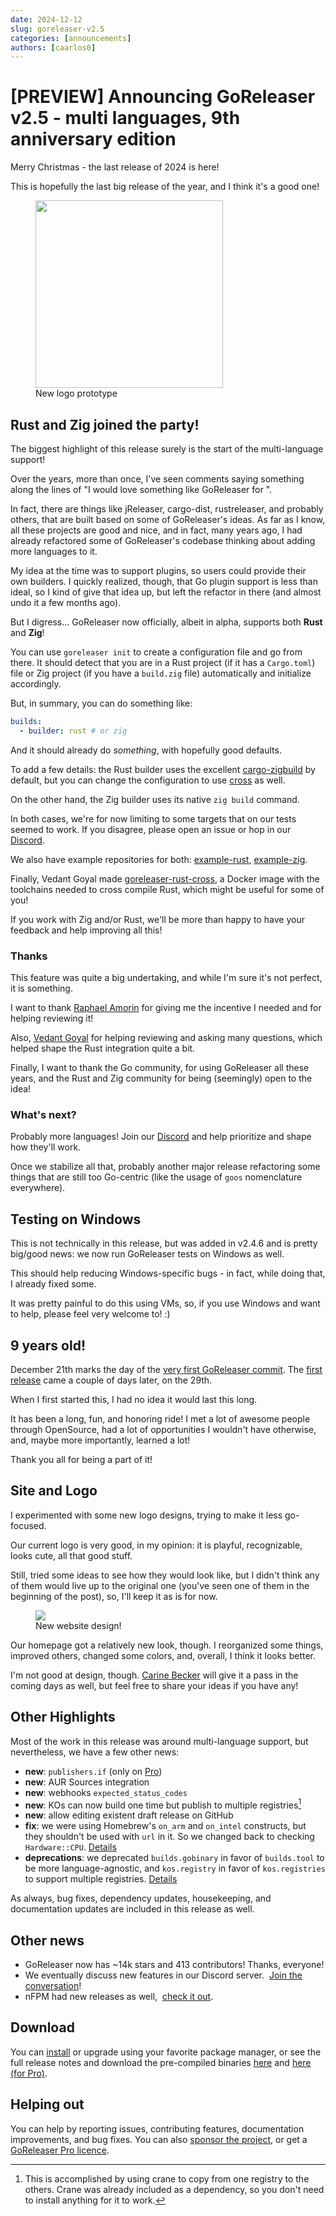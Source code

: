 ```yaml
---
date: 2024-12-12
slug: goreleaser-v2.5
categories: [announcements]
authors: [caarlos0]
---
```


# [PREVIEW] Announcing GoReleaser v2.5 - multi languages, 9th anniversary edition

Merry Christmas - the last release of 2024 is here!

<!-- more -->

This is hopefully the last big release of the year, and I think it's a good one!

<figure>
  <img src="https://github.com/user-attachments/assets/4f744ee9-895f-4ff2-a372-78fe3c418b0b" width="300px"/>
  <figcaption>New logo prototype</figcaption>
</figure>

## Rust and Zig joined the party!

The biggest highlight of this release surely is the start of the multi-language
support!

Over the years, more than once, I've seen comments saying something along the
lines of "I would love something like GoReleaser for <insert language>".

In fact, there are things like jReleaser, cargo-dist, rustreleaser, and probably
others, that are built based on some of GoReleaser's ideas.
As far as I know, all these projects are good and nice, and in fact, many years
ago, I had already refactored some of GoReleaser's codebase thinking about
adding more languages to it.

My idea at the time was to support plugins, so users could provide their own
builders.
I quickly realized, though, that Go plugin support is less than ideal, so I
kind of give that idea up, but left the refactor in there (and almost undo it a
few months ago).

But I digress... GoReleaser now officially, albeit in alpha, supports both
**Rust** and **Zig**!

You can use `goreleaser init` to create a configuration file and go from there.
It should detect that you are in a Rust project (if it has a `Cargo.toml`) file
or Zig project (if you have a `build.zig` file) automatically and initialize
accordingly.

But, in summary, you can do something like:

```yaml title=".goreleaser.yaml"
builds:
  - builder: rust # or zig
```

And it should already do _something_, with hopefully good defaults.

To add a few details: the Rust builder uses the excellent [cargo-zigbuild][] by
default, but you can change the configuration to use [cross][] as well.

On the other hand, the Zig builder uses its native `zig build` command.

In both cases, we're for now limiting to some targets that on our tests seemed
to work. If you disagree, please open an issue or hop in our [Discord][].

We also have example repositories for both: [example-rust][], [example-zig][].

Finally, Vedant Goyal made [goreleaser-rust-cross][], a Docker image with the
toolchains needed to cross compile Rust, which might be useful for some of you!

If you work with Zig and/or Rust, we'll be more than happy to have your feedback
and help improving all this!

### Thanks

This feature was quite a big undertaking, and while I'm sure it's not perfect,
it is something.

I want to thank [Raphael Amorin][rapha] for giving me the incentive I needed and
for helping reviewing it!

Also, [Vedant Goyal][vedant] for helping reviewing and asking many questions,
which helped shape the Rust integration quite a bit.

Finally, I want to thank the Go community, for using GoReleaser all these years,
and the Rust and Zig community for being (seemingly) open to the idea!

### What's next?

Probably more languages!
Join our [Discord][] and help prioritize and shape how they'll work.

Once we stabilize all that, probably another major release refactoring some
things that are still too Go-centric (like the usage of `goos` nomenclature
everywhere).

## Testing on Windows

This is not technically in this release, but was added in v2.4.6 and is pretty
big/good news: we now run GoReleaser tests on Windows as well.

This should help reducing Windows-specific bugs - in fact, while doing that, I
already fixed some.

It was pretty painful to do this using VMs, so, if you use Windows and want to
help, please feel very welcome to! :)

## 9 years old!

December 21th marks the day of the [very first GoReleaser commit][first-commit].
The [first release][first-rel] came a couple of days later, on the 29th.

When I first started this, I had no idea it would last this long.

It has been a long, fun, and honoring ride! I met a lot of awesome people
through OpenSource, had a lot of opportunities I wouldn't have otherwise, and,
maybe more importantly, learned a lot!

Thank you all for being a part of it!

## Site and Logo

I experimented with some new logo designs, trying to make it less go-focused.

Our current logo is very good, in my opinion: it is playful, recognizable, looks
cute, all that good stuff.

Still, tried some ideas to see how they would look like, but I didn't
think any of them would live up to the original one (you've seen one of them
in the beginning of the post), so, I'll keep it as is for now.

<figure>
  <img
    src="https://github.com/user-attachments/assets/7cb74287-5a79-4e75-86a2-e92940066b64"
    />
  <figcaption>New website design!</figcaption>
</figure>

Our homepage got a relatively new look, though.
I reorganized some things, improved others, changed some colors, and, overall, I
think it looks better.

I'm not good at design, though.
[Carine Becker][carine] will give it a pass in the coming days as well, but feel
free to share your ideas if you have any!

## Other Highlights

Most of the work in this release was around multi-language support, but
nevertheless, we have a few other news:

- **new**: `publishers.if` (only on [Pro][pro])
- **new**: AUR Sources integration
- **new**: webhooks `expected_status_codes`
- **new**: KOs can now build one time but publish to multiple registries[^crane]
- **new**: allow editing existent draft release on GitHub
- **fix**: we were using Homebrew's `on_arm` and `on_intel` constructs, but they
  shouldn't be used with `url` in it. So we changed back to checking
  `Hardware::CPU`. [Details](https://github.com/goreleaser/goreleaser/issues/5347)
- **deprecations**: we deprecated `builds.gobinary` in favor of `builds.tool`
  to be more language-agnostic, and `kos.registry` in favor of `kos.registries`
  to support multiple registries.
  [Details](/deprecations)

[^crane]:
    This is accomplished by using crane to copy from one registry to the
    others. Crane was already included as a dependency, so you don't need to
    install anything for it to work.

As always, bug fixes, dependency updates, housekeeping, and documentation
updates are included in this release as well.

## Other news

- GoReleaser now has ~14k stars and 413 contributors! Thanks, everyone!
- We eventually discuss new features in our Discord server. 
  [Join the conversation][discord]!
- nFPM had new releases as well, 
  [check it out](https://github.com/goreleaser/nfpm/releases).

## Download

You can [install][] or upgrade using your favorite package manager, or see the
full release notes and download the pre-compiled binaries [here][oss-rel] and
[here (for Pro)][pro-rel].

## Helping out

You can help by reporting issues, contributing features, documentation
improvements, and bug fixes.
You can also [sponsor the project](/sponsors), or get a
[GoReleaser Pro licence][pro].

[pro]: /pro
[install]: https://goreleaser.com/install
[pro-rel]: https://github.com/goreleaser/goreleaser-pro/releases/tag/v2.5.0-pro
[oss-rel]: https://github.com/goreleaser/goreleaser/releases/tag/v2.5.0
[discord]: https://goreleaser.com/discord
[cargo-zigbuild]: https://github.com/rust-cross/cargo-zigbuild
[cross]: https://github.com/cross-rs/cross
[example-rust]: https://github.com/goreleaser/example-rust/
[example-zig]: https://github.com/goreleaser/example-zig/
[goreleaser-rust-cross]: https://github.com/vedantmgoyal9/goreleaser-rust-cross
[first-commit]: https://github.com/goreleaser/goreleaser/commit/8b63e6555be45234c4c2a69576ca2ddab705302c
[first-rel]: https://github.com/goreleaser/goreleaser/releases/tag/v0.0.1
[rapha]: https://github.com/raphamorim
[vedant]: https://github.com/vedantmgoyal9
[carine]: https://github.com/carinebecker
